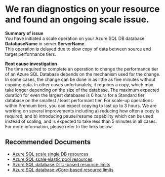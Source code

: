 <properties
	pageTitle="Scale database - slow due to copy"
	description="Performance tier change is slow due to copy"
	infoBubbleText="Found an ongoing scale issue. See details on the right."
	service="microsoft.sql"
	resource="servers"
	authors="Anvesha4,Johirsch"
	ms.author="Johirsch"
	displayOrder="15"
	articleId="UpdaSloCopying_A5D06371-7DA1-4999-B474-9B020FEB9071"
	diagnosticScenario="SqlProvision"
	selfHelpType="Diagnostics"
	supportTopicIds="32630431,32630452,32574333"
	resourceTags="servers, databases"
	productPesIds="13491"
	cloudEnvironments="public"
/>
# We ran diagnostics on your resource and found an ongoing scale issue.

**Summary of issue**<br>
You have initiated a scale operation on your Azure SQL DB database **<!--$DatabaseName-->DatabaseName<!--/$DatabaseName-->** in server **<!--$ServerName-->ServerName<!--/$ServerName-->**. <br>
This operation is delayed due to slow copy of data between source and target performance tiers.

**Root cause investigation**<br>
The time required to complete an operation to change the performance tier of an Azure SQL Database depends on the mechanism used for the change. In some cases, the change can be done in as little as five minutes without copying data. In other cases unfortunately, it requires a copy, which may take longer depending on the size of the database. The maximum expected duration for even the largest databases is 6 hours for a Standard tier database on the smallest / least performant tier. For scale-up operations within Premium tiers, you can expect copying to last up to 3 hours. We are working on several improvements including a) reducing how often a copy is required, and b) introducing pause/resume capability which can be used instead of scaling, and is expected to take less than 5 minutes in all cases. For more information, please refer to the links below.

## **Recommended Documents**

* [Azure SQL scale single DB resources](https://docs.microsoft.com/azure/sql-database/sql-database-single-database-scale)<br>
* [Azure SQL scale elastic pool resources](https://docs.microsoft.com/azure/sql-database/sql-database-elastic-pool-scale)<br>
* [Azure SQL database DTU-based resource limits](https://docs.microsoft.com/azure/sql-database/sql-database-dtu-resource-limits/)<br>
* [Azure SQL database vCore-based resource limits](https://docs.microsoft.com/azure/sql-database/sql-database-vcore-resource-limits-single-databases/)
